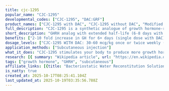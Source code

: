 ```yaml
---
title: cjc-1295
popular_name: "CJC-1295"
developmental_codes: ["CJC-1295", "DAC:GRF"]
product_names: ["CJC-1295 with DAC", "CJC-1295 without DAC", "Modified GRF 1-29"]
full_description: "CJC-1295 is a synthetic analogue of growth hormone-releasing hormone (GHRH) and growth hormone secretagogue developed by ConjuChem Biotechnologies. Two distinct forms exist: CJC-1295 WITH DAC (Drug Affinity Complex) features covalent albumin binding extending half-life to 5.8-8.1 days, while CJC-1295 WITHOUT DAC (Modified GRF 1-29) has 30-minute to 2-hour half-life requiring multiple daily doses. WITH DAC version binds to GHRH receptors in pituitary, activating G-proteins and increasing cAMP/IP3 production, resulting in 2-10 fold GH increases for 6+ days and 1.5-3 fold IGF-1 increases for 9-11 days after single injection. After multiple doses, IGF-1 remains elevated for 28 days. Phase 2 clinical trials for HIV-associated lipodystrophy and growth hormone deficiency showed sustained, dose-dependent GH/IGF-1 increases with good tolerability at 30-60 mcg/kg doses. Synergistic effects with Ipamorelin: Research indicates combining CJC-1295 with Ipamorelin produces enhanced GH release compared to either peptide alone. CJC-1295 (GHRH analog) and Ipamorelin (selective GHRP mimicking ghrelin) target different receptor families in the pituitary, creating complementary stimulation—CJC-1295 provides sustained GH release while Ipamorelin induces rapid GH spikes. Similar peptide combinations (GHRH analog + GHRP-2) showed synergistic interaction: individual compounds produced 20-fold and 47-fold GH increases respectively, but simultaneous application achieved 54-fold increase. Clinical practitioners report the combination typically produces 3-5 fold increase in GH release versus monotherapy, though this specific claim for CJC-1295/Ipamorelin lacks published human trial verification. The dual-action mechanism may enhance muscle mass, fat metabolism, recovery, and sleep quality. Development discontinued following patient death during trials (attributed to unrelated coronary artery disease), though research terminated as precaution. Critical safety concerns include cardiovascular risks: FDA warns of increased heart rate, systemic vasodilation, flushing, transient hypotension. Elevated GH/IGF-1 can cause cardiac hypertrophy, fluid retention, increased blood pressure, particularly dangerous for pre-existing cardiovascular conditions. Not FDA-approved; classified as Investigational New Drug available only for research. Removed from FDA Category 2 list September 2024, making it eligible for Pharmacy Compounding Advisory Committee review. Banned by WADA for competitive sports. DAC version typically dosed 1-2x weekly, non-DAC version requires daily or twice-daily dosing."
short_description: "GHRH analog with extended half-life (6-8 days with DAC). 2-10x GH increase for 6+ days. Synergistic with Ipamorelin (3-5x boost via dual receptor targeting). Phase 2 trials discontinued after death. Cardiovascular risks. Not FDA-approved."
benefits: ["2-10 fold increase in GH for 6+ days (single dose with DAC)", "1.5-3 fold IGF-1 increase sustained 9-11 days", "IGF-1 remains elevated 28 days after multiple doses", "Extended half-life (5.8-8.1 days with DAC) allows weekly dosing", "Safe and well-tolerated at 30-60 mcg/kg in clinical trials", "Normalized growth parameters in animal models with daily dosing", "Preserved pulsatile GH secretion patterns vs exogenous GH", "Proteomic changes suggesting metabolic improvements", "Potential body composition improvements", "Subcutaneous administration"]
dosage_levels: ["CJC-1295 WITH DAC: 30-60 mcg/kg once or twice weekly (clinical trial dose)", "CJC-1295 WITH DAC: 1-2mg per week (typical subcutaneous dose)", "CJC-1295 WITHOUT DAC (Modified GRF 1-29): 100-200mcg 1-3x daily", "WITHOUT DAC: Requires daily or twice-daily dosing due to 30min-2hr half-life", "WITH DAC: Weekly dosing sufficient due to 6-8 day half-life", "Stack with GHRP peptides (e.g., Ipamorelin) for synergistic effects", "Cardiovascular screening required before use", "Not recommended for those with pre-existing heart conditions"]
application_methods: ["Subcutaneous injection"]
what_it_does: "CJC-1295 stimulates your body to produce more growth hormone continuously over several days (with DAC) or in pulses (without DAC). The with-DAC version maintains elevated growth hormone and IGF-1 levels for up to a week from a single injection, improving body composition and recovery. When combined with Ipamorelin, the two peptides target different pituitary receptors for complementary action—CJC-1295 provides sustained GH release while Ipamorelin delivers rapid GH pulses, potentially producing 3-5 fold greater GH increases than either peptide alone."
research: [{ summary: "Wikipedia article", url: "https://en.wikipedia.org/wiki/CJC-1295" }, { summary: "PubMed database search", url: "https://pubmed.ncbi.nlm.nih.gov/?term=cjc-1295" }, { summary: "Clinical trials search", url: "https://clinicaltrials.gov/search?term=cjc-1295" }, { summary: "Phase 2 clinical trial efficacy results", url: "https://pubmed.ncbi.nlm.nih.gov/16352683/" }, { summary: "Proteomic changes study", url: "https://pubmed.ncbi.nlm.nih.gov/19386527/" }, { summary: "Animal model efficacy research", url: "https://journals.physiology.org/doi/full/10.1152/ajpendo.00201.2006" }, { summary: "Doping control detection methods", url: "https://pubmed.ncbi.nlm.nih.gov/38197510/" }, { summary: "GHRH detection methods", url: "https://pubmed.ncbi.nlm.nih.gov/37806509/" }]
tags: ["growth hormone", "GHRH", "subcutaneous"]
affiliate_links: [{title: "Bacteriostatic Water Reconstitution Solution 10ml", url: "https://bit.ly/3L8IxFM"}, {title: "CJC1295/Ipamorelin", url: "https://bit.ly/3WEe2dD"}]
is_natty: true
created_at: 2025-10-17T08:25:41.104Z
last_updated_at: 2025-10-19T03:35:56.788Z
---
```

